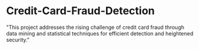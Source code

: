 # Credit-Card-Fraud-Detection
"This project addresses the rising challenge of credit card fraud through data mining and statistical techniques for efficient detection and heightened security."
